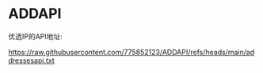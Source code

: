 # ADDAPI
优选IP的API地址:

https://raw.githubusercontent.com/775852123/ADDAPI/refs/heads/main/addressesapi.txt
